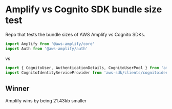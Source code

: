 # Amplify vs Cognito SDK bundle size test

Repo that tests the bundle sizes of AWS Amplify vs Cognito SDKs.

```js
import Amplify from '@aws-amplify/core'
import Auth from '@aws-amplify/auth'
```

vs

```js
import { CognitoUser, AuthenticationDetails, CognitoUserPool } from 'amazon-cognito-identity-js'
import CognitoIdentityServiceProvider from 'aws-sdk/clients/cognitoidentityserviceprovider'
```

## Winner

Amplify wins by being 21.43kb smaller 
